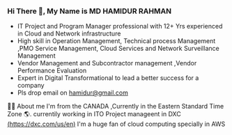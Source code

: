 ### Hi There 👋, My Name is MD HAMIDUR RAHMAN

- IT Project and Program Manager professional with 12+ Yrs experienced in Cloud and Network infrastructure
- High skill in Operation Management, Technical process Management ,PMO Service Management, Cloud Services and Network Surveillance Management
- Vendor Management and Subcontractor management ,Vendor Performance Evaluation
- Expert in Digital Transformational to lead a better success for a company
- Pls drop email on hamidur@gmail.com


🙋‍♂️ About me
  I'm from the CANADA ,Currently in the Eastern Standard Time Zone 🌎. currentily working in ITO Project manageent in DXC [(https://dxc.com/us/en)](https://dxc.com/us/en) I'm a huge fan of cloud computing specially in AWS
